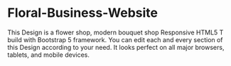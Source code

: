 # Floral-Business-Website
This Design is a flower shop,  modern bouquet shop Responsive HTML5 T build with Bootstrap 5 framework. You can edit each and every section of this Design according to your need. It looks perfect on all major browsers, tablets, and mobile devices.
